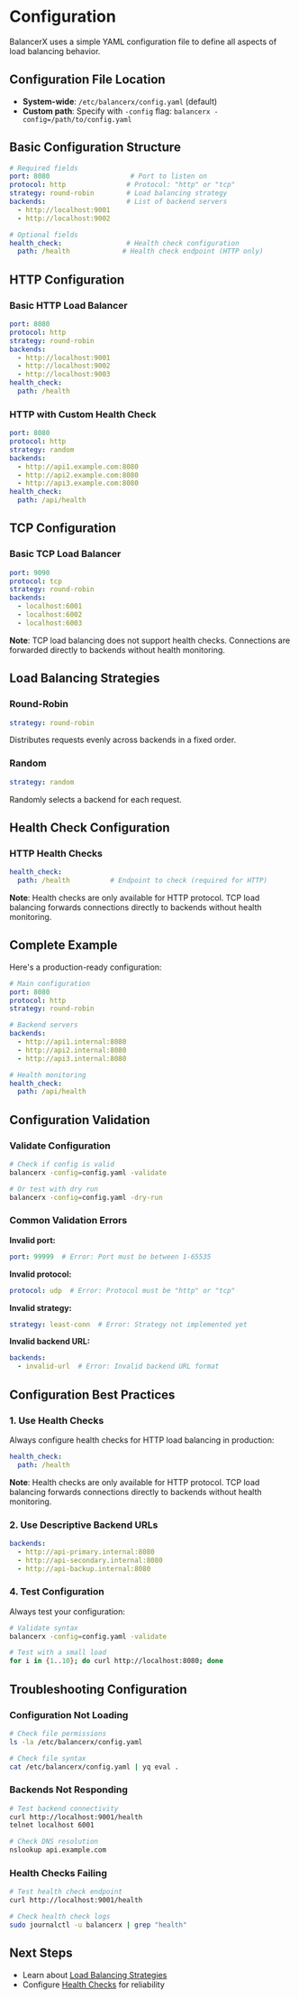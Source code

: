 # Configuration

BalancerX uses a simple YAML configuration file to define all aspects of load balancing behavior.

## Configuration File Location

- **System-wide**: `/etc/balancerx/config.yaml` (default)
- **Custom path**: Specify with `-config` flag: `balancerx -config=/path/to/config.yaml`

## Basic Configuration Structure

```yaml
# Required fields
port: 8080                    # Port to listen on
protocol: http               # Protocol: "http" or "tcp"
strategy: round-robin        # Load balancing strategy
backends:                    # List of backend servers
  - http://localhost:9001
  - http://localhost:9002

# Optional fields
health_check:                # Health check configuration
  path: /health             # Health check endpoint (HTTP only)
```

## HTTP Configuration

### Basic HTTP Load Balancer

```yaml
port: 8080
protocol: http
strategy: round-robin
backends:
  - http://localhost:9001
  - http://localhost:9002
  - http://localhost:9003
health_check:
  path: /health
```

### HTTP with Custom Health Check

```yaml
port: 8080
protocol: http
strategy: random
backends:
  - http://api1.example.com:8080
  - http://api2.example.com:8080
  - http://api3.example.com:8080
health_check:
  path: /api/health
```

## TCP Configuration

### Basic TCP Load Balancer

```yaml
port: 9090
protocol: tcp
strategy: round-robin
backends:
  - localhost:6001
  - localhost:6002
  - localhost:6003
```

**Note**: TCP load balancing does not support health checks. Connections are forwarded directly to backends without health monitoring.


## Load Balancing Strategies

### Round-Robin

```yaml
strategy: round-robin
```

Distributes requests evenly across backends in a fixed order.

### Random

```yaml
strategy: random
```

Randomly selects a backend for each request.

## Health Check Configuration

### HTTP Health Checks

```yaml
health_check:
  path: /health          # Endpoint to check (required for HTTP)
```

**Note**: Health checks are only available for HTTP protocol. TCP load balancing forwards connections directly to backends without health monitoring.


## Complete Example

Here's a production-ready configuration:

```yaml
# Main configuration
port: 8080
protocol: http
strategy: round-robin

# Backend servers
backends:
  - http://api1.internal:8080
  - http://api2.internal:8080
  - http://api3.internal:8080

# Health monitoring
health_check:
  path: /api/health
```

## Configuration Validation

### Validate Configuration

```bash
# Check if config is valid
balancerx -config=config.yaml -validate

# Or test with dry run
balancerx -config=config.yaml -dry-run
```

### Common Validation Errors

**Invalid port:**
```yaml
port: 99999  # Error: Port must be between 1-65535
```

**Invalid protocol:**
```yaml
protocol: udp  # Error: Protocol must be "http" or "tcp"
```

**Invalid strategy:**
```yaml
strategy: least-conn  # Error: Strategy not implemented yet
```

**Invalid backend URL:**
```yaml
backends:
  - invalid-url  # Error: Invalid backend URL format
```

## Configuration Best Practices

### 1. Use Health Checks

Always configure health checks for HTTP load balancing in production:

```yaml
health_check:
  path: /health
```

**Note**: Health checks are only available for HTTP protocol. TCP load balancing forwards connections directly to backends without health monitoring.

### 2. Use Descriptive Backend URLs

```yaml
backends:
  - http://api-primary.internal:8080
  - http://api-secondary.internal:8080
  - http://api-backup.internal:8080
```

### 4. Test Configuration

Always test your configuration:

```bash
# Validate syntax
balancerx -config=config.yaml -validate

# Test with a small load
for i in {1..10}; do curl http://localhost:8080; done
```

## Troubleshooting Configuration

### Configuration Not Loading

```bash
# Check file permissions
ls -la /etc/balancerx/config.yaml

# Check file syntax
cat /etc/balancerx/config.yaml | yq eval .
```

### Backends Not Responding

```bash
# Test backend connectivity
curl http://localhost:9001/health
telnet localhost 6001

# Check DNS resolution
nslookup api.example.com
```

### Health Checks Failing

```bash
# Test health check endpoint
curl http://localhost:9001/health

# Check health check logs
sudo journalctl -u balancerx | grep "health"
```

## Next Steps

- Learn about [Load Balancing Strategies](user-guide/strategies.md)
- Configure [Health Checks](user-guide/health-checks.md) for reliability
